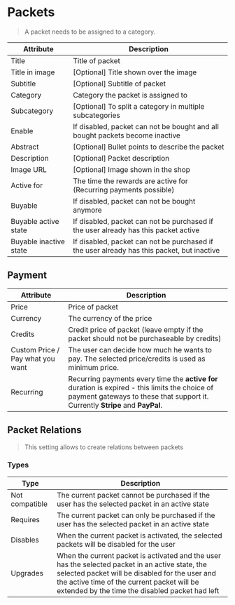 # Packets

> A packet needs to be assigned to a category.

| Attribute              | Description                                                                                |
|------------------------|--------------------------------------------------------------------------------------------|
| Title                  | Title of packet                                                                            |
| Title in image         | [Optional] Title shown over the image                                                      |
| Subtitle               | [Optional] Subtitle of packet                                                              |
| Category               | Category the packet is assigned to                                                         |
| Subcategory            | [Optional] To split a category in multiple subcategories                                   |
| Enable                 | If disabled, packet can not be bought and all bought packets become inactive               |
| Abstract               | [Optional] Bullet points to describe the packet                                            |
| Description            | [Optional] Packet description                                                              |
| Image URL              | [Optional] Image shown in the shop                                                         |
| Active for             | The time the rewards are active for (Recurring payments possible)                          |
| Buyable                | If disabled, packet can not be bought anymore                                              |
| Buyable active state   | If disabled, packet can not be purchased if the user already has this packet active        |
| Buyable inactive state | If disabled, packet can not be purchased if the user already has this packet, but inactive |


## Payment

| Attribute                        | Description                                                                                                                                                                      |
|----------------------------------|----------------------------------------------------------------------------------------------------------------------------------------------------------------------------------|
| Price                            | Price of packet                                                                                                                                                                  |
| Currency                         | The currency of the price                                                                                                                                                        |
| Credits                          | Credit price of packet (leave empty if the packet should not be purchaseable by credits)                                                                                         |
| Custom Price / Pay what you want | The user can decide how much he wants to pay. The selected price/credits is used as minimum price.                                                                               |
| Recurring                        | Recurring payments every time the **active for** duration is expired - this limits the choice of payment gateways to these that support it. Currently **Stripe** and **PayPal**. |


## Packet Relations

> This setting allows to create relations between packets

### Types
| Type           | Description                                                                                                                                                                                                                                         |
|----------------|-----------------------------------------------------------------------------------------------------------------------------------------------------------------------------------------------------------------------------------------------------|
| Not compatible | The current packet cannot be purchased if the user has the selected packet in an active state                                                                                                                                                       |
| Requires       | The current packet can only be purchased if the user has the selected packet in an active state                                                                                                                                                     |
| Disables       | When the current packet is activated, the selected packets will be disabled for the user                                                                                                                                                            |
| Upgrades       | When the current packet is activated and the user has the selected packet in an active state, the selected packet will be disabled for the user and the active time of the current packet will be extended by the time the disabled packet had left |
